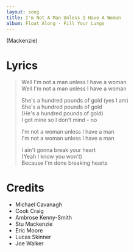 ```yaml
---
layout: song
title: I'm Not A Man Unless I Have A Woman
album: Float Along - Fill Your Lungs
---
```


(Mackenzie)

# Lyrics

> Well I'm not a man unless I have a woman  
> Well I'm not a man unless I have a woman  
>  
> She's a hundred pounds of gold (yes I am)  
> She's a hundred pounds of gold  
> (He's a hundred pounds of gold)  
> I got mine so I don't mind - no  
>  
> I'm not a woman unless I have a man  
> I'm not a woman unless I have a man  
>   
> I ain't gonna break your heart  
> (Yeah I know you won't)  
> Because I'm done breaking hearts  

# Credits

* Michael Cavanagh
* Cook Craig
* Ambrose Kenny-Smith
* Stu Mackenzie
* Eric Moore
* Lucas Skinner
* Joe Walker
